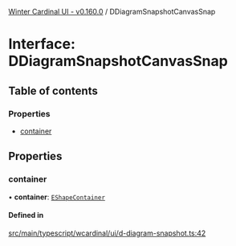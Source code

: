 [Winter Cardinal UI - v0.160.0](../index.md) / DDiagramSnapshotCanvasSnap

# Interface: DDiagramSnapshotCanvasSnap

## Table of contents

### Properties

- [container](DDiagramSnapshotCanvasSnap.md#container)

## Properties

### container

• **container**: [`EShapeContainer`](../classes/EShapeContainer.md)

#### Defined in

[src/main/typescript/wcardinal/ui/d-diagram-snapshot.ts:42](https://github.com/winter-cardinal/winter-cardinal-ui/blob/v0.160.0/src/main/typescript/wcardinal/ui/d-diagram-snapshot.ts#L42)

